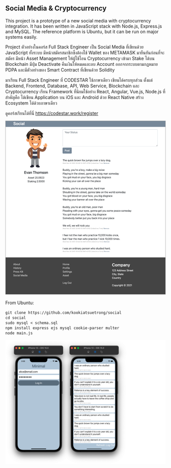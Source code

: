 ## Social Media & Cryptocurrency

This project is a prototype of a new social media
with cryptocurrency integration. It has been
written in JavaScript stack with Node.js, Express.js
and MySQL. The reference platform is Ubuntu, but
it can be run on major systems easily.

Project ตัวอย่างในคอร์ส Full Stack Engineer เป็น Social Media ที่เขียนด้วย JavaScript ทั้งระบบ 
มีหน้าสมัครสมาชิกซึ่งต้องใช้ Wallet ของ METAMASK มายืนยันก่อนที่จะสมัคร 
มีหน้า Asset Management ให้ผู้ใช้โอน Cryptocurrency เข้ามา Stake ได้บน Blockchain 
มีปุ่ม Deactivate คืนเงินให้หมดและลบ Account ออกจากระบบตามกฎหมาย PDPA 
และมีตัวอย่างของ Smart Contract ที่เขียนด้วย Solidity

มาเรียน Full Stack Engineer ที่ CODESTAR ใช้ภาษาเดียว เขียนได้ครบทุกส่วน 
ตั้งแต่ Backend, Frontend, Database, API, Web Service, Blockchain และ Cryptocurrency 
เรียน Framework ที่นิยมใช้อย่าง React, Angular, Vue.js, Node.js ที่สำคัญคือ 
ได้เขียน Application บน iOS และ Android ด้วย React Native สร้าง Ecosystem ได้ด้วยภาษาเดียว

ดูคอร์สเรียนได้ที่นี่ https://codestar.work/register

![](screen.png)

From Ubuntu:
```
git clone https://github.com/kookiatsuetrong/social
cd social
sudo mysql < schema.sql
npm install express ejs mysql cookie-parser multer
node main.js
```
![](app.png)